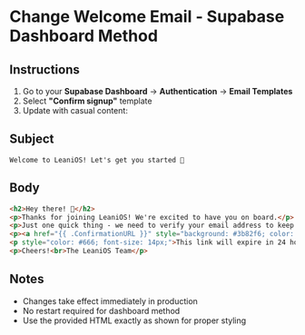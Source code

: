 # Change Welcome Email - Supabase Dashboard Method

## Instructions

1. Go to your **Supabase Dashboard** → **Authentication** → **Email Templates**
2. Select **"Confirm signup"** template
3. Update with casual content:

## Subject
```
Welcome to LeaniOS! Let's get you started 🎉
```

## Body
```html
<h2>Hey there! 👋</h2>
<p>Thanks for joining LeaniOS! We're excited to have you on board.</p>
<p>Just one quick thing - we need to verify your email address to keep everything secure.</p>
<p><a href="{{ .ConfirmationURL }}" style="background: #3b82f6; color: white; padding: 12px 24px; text-decoration: none; border-radius: 6px; display: inline-block;">Confirm My Email</a></p>
<p style="color: #666; font-size: 14px;">This link will expire in 24 hours. If you didn't create this account, you can safely ignore this email.</p>
<p>Cheers!<br>The LeaniOS Team</p>
```

## Notes
- Changes take effect immediately in production
- No restart required for dashboard method
- Use the provided HTML exactly as shown for proper styling
